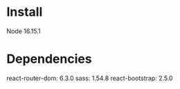 #

# Install

Node 16.15.1

# Dependencies

react-router-dom: 6.3.0
sass: 1.54.8
react-bootstrap: 2.5.0
